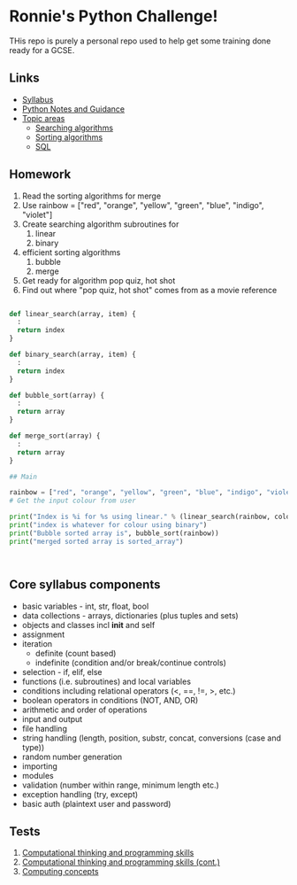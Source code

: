 # Ronnie's Python Challenge!

THis repo is purely a personal repo used to help get some training done ready for a GCSE.

## Links

* [Syllabus](https://www.aqa.org.uk/subjects/computer-science-and-it/gcse/computer-science-8525/subject-content)
* [Python Notes and Guidance](https://filestore.aqa.org.uk/resources/computing/AQA-8525-NG-PY.PDF)
* [Topic areas](https://isaaccomputerscience.org/topics/searching?examBoard=aqa&stage=gcse)
    * [Searching algorithms](https://isaaccomputerscience.org/topics/searching?examBoard=aqa&stage=gcse)
    * [Sorting algorithms](https://isaaccomputerscience.org/topics/sorting?examBoard=aqa&stage=gcse)
    * [SQL](https://isaaccomputerscience.org/topics/sql?examBoard=aqa&stage=gcse)

## Homework

1. Read the sorting algorithms for merge
1. Use rainbow = ["red", "orange", "yellow", "green", "blue", "indigo", "violet"]
1. Create searching algorithm subroutines for
    1. linear
    1. binary
1. efficient sorting algorithms
    1. bubble
    1. merge
1. Get ready for algorithm pop quiz, hot shot
1. Find out where "pop quiz, hot shot" comes from as a movie reference

```python

def linear_search(array, item) {
  :
  return index
}

def binary_search(array, item) {
  :
  return index
}

def bubble_sort(array) {
  :
  return array
}

def merge_sort(array) {
  :
  return array
}

## Main

rainbow = ["red", "orange", "yellow", "green", "blue", "indigo", "violet"]
# Get the input colour from user

print("Index is %i for %s using linear." % (linear_search(rainbow, colour), colour))
print("index is whatever for colour using binary")
print("Bubble sorted array is", bubble_sort(rainbow))
print("merged sorted array is sorted_array")




```

## Core syllabus components

* basic variables - int, str, float, bool
* data collections - arrays, dictionaries (plus tuples and sets)
* objects and classes incl __init__ and self
* assignment
* iteration
  * definite (count based)
  * indefinite (condition and/or break/continue controls)
* selection - if, elif, else
* functions (i.e. subroutines) and local variables
* conditions including relational operators (<, ==, !=, >, etc.)
* boolean operators in conditions (NOT, AND, OR)
* arithmetic and order of operations
* input and output
* file handling
* string handling (length, position, substr, concat, conversions (case and type))
* random number generation
* importing
* modules
* validation (number within range, minimum length etc.)
* exception handling (try, except)
* basic auth (plaintext user and password)

## Tests

1. [Computational thinking and programming skills](./TEST1.md)
1. [Computational thinking and programming skills (cont.)](./TEST1B.md)
1. [Computing concepts](./TEST2.md)
